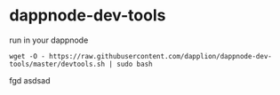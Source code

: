 # dappnode-dev-tools

run in your dappnode

```
wget -O - https://raw.githubusercontent.com/dapplion/dappnode-dev-tools/master/devtools.sh | sudo bash
```

fgd
asdsad
